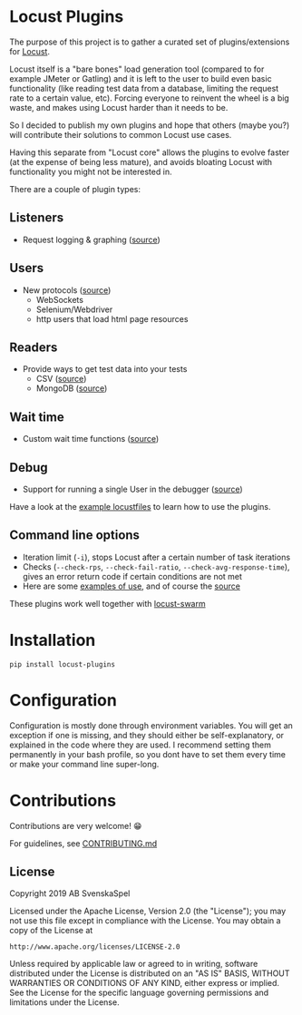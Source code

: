 # Locust Plugins

The purpose of this project is to gather a curated set of plugins/extensions for [Locust](https://github.com/locustio/locust). 

Locust itself is a "bare bones" load generation tool (compared to for example JMeter or Gatling) and it is left to the user to build even basic functionality (like reading test data from a database, limiting the request rate to a certain value, etc). Forcing everyone to reinvent the wheel is a big waste, and makes using Locust harder than it needs to be.

So I decided to publish my own plugins and hope that others (maybe you?) will contribute their solutions to common Locust use cases.

Having this separate from "Locust core" allows the plugins to evolve faster (at the expense of being less mature), and avoids bloating Locust with functionality you might not be interested in.

There are a couple of plugin types:

## Listeners 
- Request logging & graphing ([source](locust_plugins/listeners.py))

## Users
- New protocols ([source](locust_plugins/users.py))
    - WebSockets
    - Selenium/Webdriver
    - http users that load html page resources

## Readers 
- Provide ways to get test data into your tests
    - CSV ([source](https://github.com/SvenskaSpel/locust-plugins/blob/master/locust_plugins/csvreader.py))
    - MongoDB ([source](https://github.com/SvenskaSpel/locust-plugins/blob/master/locust_plugins/mongoreader.py))

## Wait time 
- Custom wait time functions ([source](locust_plugins/wait_time.py))

## Debug 
- Support for running a single User in the debugger ([source](locust_plugins/debug.py))

Have a look at the [example locustfiles](examples/) to learn how to use the plugins.

## Command line options 
- Iteration limit (`-i`), stops Locust after a certain number of task iterations
- Checks (`--check-rps`, `--check-fail-ratio`, `--check-avg-response-time`), gives an error return code if certain conditions are not met
- Here are some [examples of use](examples/cmd_line_examples.sh), and of course the [source](locust_plugins/__init__.py) 


These plugins work well together with [locust-swarm](https://github.com/SvenskaSpel/locust-swarm)


# Installation

```
pip install locust-plugins
```

# Configuration

Configuration is mostly done through environment variables. You will get an exception if one is missing, and they should either be self-explanatory, or explained in the code where they are used. I recommend setting them permanently in your bash profile, so you dont have to set them every time or make your command line super-long.

# Contributions

Contributions are very welcome! 😁

For guidelines, see [CONTRIBUTING.md](CONTRIBUTING.md)

## License

Copyright 2019 AB SvenskaSpel

Licensed under the Apache License, Version 2.0 (the "License");
you may not use this file except in compliance with the License.
You may obtain a copy of the License at

    http://www.apache.org/licenses/LICENSE-2.0

Unless required by applicable law or agreed to in writing, software
distributed under the License is distributed on an "AS IS" BASIS,
WITHOUT WARRANTIES OR CONDITIONS OF ANY KIND, either express or implied.
See the License for the specific language governing permissions and
limitations under the License.
